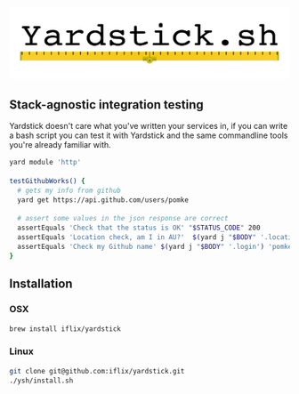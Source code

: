 ![Yardstick Logo](/ysh/yardstick.png?raw=true)

##  Stack-agnostic integration testing

Yardstick doesn't care what you've written your services in, if you can
write a bash script you can test it with Yardstick and the same commandline
tools you're already familiar with. 


```bash
yard module 'http'

testGithubWorks() {
  # gets my info from github
  yard get https://api.github.com/users/pomke

  # assert some values in the json response are correct
  assertEquals 'Check that the status is OK' "$STATUS_CODE" 200
  assertEquals 'Location check, am I in AU?'  $(yard j "$BODY" '.location') 'Australia'
  assertEquals 'Check my Github name' $(yard j "$BODY" '.login') 'pomke'
}
```

## Installation 

### OSX

```bash
brew install iflix/yardstick
```

### Linux

```bash
git clone git@github.com:iflix/yardstick.git
./ysh/install.sh
```

